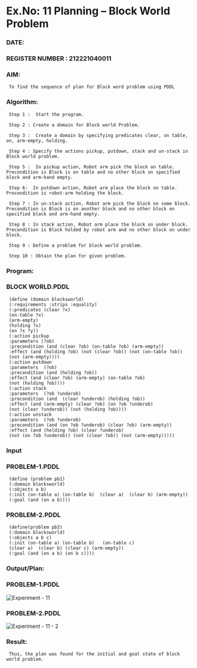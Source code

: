 # Ex.No: 11  Planning –  Block World Problem 
### DATE:                                                                            
### REGISTER NUMBER : 212221040011
### AIM: 
     To find the sequence of plan for Block word problem using PDDL  
     
###  Algorithm:
     Step 1 :  Start the program.
     
     Step 2 : Create a domain for Block world Problem.
     
     Step 3 :  Create a domain by specifying predicates clear, on table, on, arm-empty, holding.
     
     Step 4 : Specify the actions pickup, putdown, stack and un-stack in Block world problem.
     
     Step 5 :  In pickup action, Robot arm pick the block on table. Precondition is Block is on table and no other block on specified block and arm-hand empty.
     
     Step 6:  In putdown action, Robot arm place the block on table. Precondition is robot-arm holding the block.
     
     Step 7 : In un-stack action, Robot arm pick the block on some block. Precondition is Block is on another block and no other block on specified block and arm-hand empty.
     
     Step 8 : In stack action, Robot arm place the block on under block. Precondition is Block holded by robot arm and no other block on under block.
     
     Step 9 : Define a problem for block world problem.
     
     Step 10 : Obtain the plan for given problem.
     
### Program:

### BLOCK WORLD.PDDL

     (define (domain blocksworld) 
     (:requirements :strips :equality) 
     (:predicates (clear ?x) 
     (on-table ?x) 
     (arm-empty) 
     (holding ?x) 
     (on ?x ?y)) 
     (:action pickup 
     :parameters (?ob) 
     :precondition (and (clear ?ob) (on-table ?ob) (arm-empty)) 
     :effect (and (holding ?ob) (not (clear ?ob)) (not (on-table ?ob))  
     (not (arm-empty)))) 
     (:action putdown 
     :parameters  (?ob) 
     :precondition (and (holding ?ob)) 
     :effect (and (clear ?ob) (arm-empty) (on-table ?ob)  
     (not (holding ?ob)))) 
     (:action stack 
     :parameters  (?ob ?underob) 
     :precondition (and  (clear ?underob) (holding ?ob)) 
     :effect (and (arm-empty) (clear ?ob) (on ?ob ?underob) 
     (not (clear ?underob)) (not (holding ?ob)))) 
     (:action unstack 
     :parameters  (?ob ?underob) 
     :precondition (and (on ?ob ?underob) (clear ?ob) (arm-empty)) 
     :effect (and (holding ?ob) (clear ?underob) 
     (not (on ?ob ?underob)) (not (clear ?ob)) (not (arm-empty)))))

### Input 

### PROBLEM-1.PDDL
      
     (define (problem pb1) 
     (:domain blocksworld) 
     (:objects a b) 
     (:init (on-table a) (on-table b)  (clear a)  (clear b) (arm-empty)) 
     (:goal (and (on a b))))     

### PROBLEM-2.PDDL

     (define(problem pb3) 
     (:domain blocksworld) 
     (:objects a b c) 
     (:init (on-table a) (on-table b)   (on-table c)   
     (clear a)  (clear b) (clear c) (arm-empty)) 
     (:goal (and (on a b) (on b c))))

### Output/Plan:

### PROBLEM-1.PDDL
![Experiment - 11](https://github.com/AKASHBKUMAR/AI_Lab_2023-24/assets/113763258/a3127337-087c-4a6c-870f-98403851f942)

### PROBLEM-2.PDDL
![Experiment - 11 - 2](https://github.com/AKASHBKUMAR/AI_Lab_2023-24/assets/113763258/15854214-5d8d-4994-9d1e-793690d9b64e)


### Result:
     Thus, the plan was found for the initial and goal state of block world problem.
